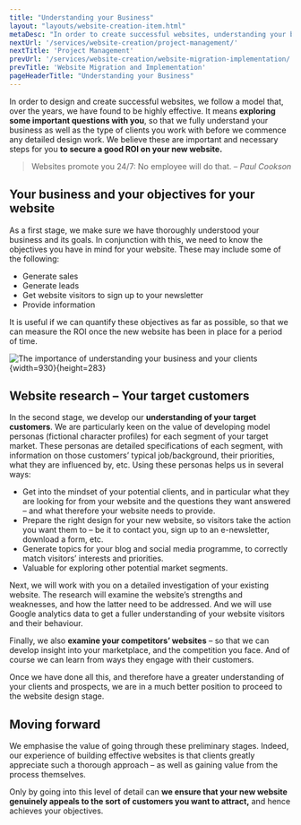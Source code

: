 ```yaml
---
title: "Understanding your Business"
layout: "layouts/website-creation-item.html"
metaDesc: "In order to create successful websites, understanding your business and your clients is vital before we commence any detailed design work."
nextUrl: '/services/website-creation/project-management/'
nextTitle: 'Project Management'
prevUrl: '/services/website-creation/website-migration-implementation/'
prevTitle: 'Website Migration and Implementation'
pageHeaderTitle: "Understanding your Business"
---
```

In order to design and create successful websites, we follow a model that, over the years, we have found to be highly effective. It means **exploring some important questions with you**, so that we fully understand your business as well as the type of clients you work with before we commence any detailed design work. We believe these are important and necessary steps for you **to secure a good ROI on your new website.**

> Websites promote you 24/7: No employee will do that. – *Paul Cookson*

## Your business and your objectives for your website

As a first stage, we make sure we have thoroughly understood your business and its goals. In conjunction with this, we need to know the objectives you have in mind for your website. These may include some of the following:

*   Generate sales
*   Generate leads
*   Get website visitors to sign up to your newsletter
*   Provide information

It is useful if we can quantify these objectives as far as possible, so that we can measure the ROI once the new website has been in place for a period of time.

![The importance of understanding your business and your clients](/optim/services/understanding-your-business.jpg){width=930}{height=283}

## Website research – Your target customers

In the second stage, we develop our **understanding of your target customers**. We are particularly keen on the value of developing model personas (fictional character profiles) for each segment of your target market. These personas are detailed specifications of each segment, with information on those customers’ typical job/background, their priorities, what they are influenced by, etc. Using these personas helps us in several ways:

*   Get into the mindset of your potential clients, and in particular what they are looking for from your website and the questions they want answered – and what therefore your website needs to provide.
*   Prepare the right design for your new website, so visitors take the action you want them to – be it to contact you, sign up to an e-newsletter, download a form, etc.
*   Generate topics for your blog and social media programme, to correctly match visitors’ interests and priorities.
*   Valuable for exploring other potential market segments.

Next, we will work with you on a detailed investigation of your existing website. The research will examine the website’s strengths and weaknesses, and how the latter need to be addressed. And we will use Google analytics data to get a fuller understanding of your website visitors and their behaviour.

Finally, we also **examine your competitors’ websites** – so that we can develop insight into your marketplace, and the competition you face. And of course we can learn from ways they engage with their customers.

Once we have done all this, and therefore have a greater understanding of your clients and prospects, we are in a much better position to proceed to the website design stage.

## Moving forward

We emphasise the value of going through these preliminary stages. Indeed, our experience of building effective websites is that clients greatly appreciate such a thorough approach – as well as gaining value from the process themselves.

Only by going into this level of detail can **we ensure that your new website genuinely appeals to the sort of customers you want to attract,** and hence achieves your objectives.
